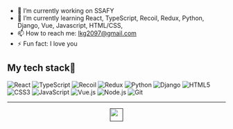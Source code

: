 
- 🔭 I’m currently working on SSAFY
- 🌱 I’m currently learning React, TypeScript, Recoil, Redux, Python, Django, Vue, Javascript, HTML/CSS,
- 📫 How to reach me: lkg2097@gmail.com
- ⚡ Fun fact: I love you

<h2> My tech stack👋 </h2>

![React](https://img.shields.io/badge/-React-61DAFB?style=for-the-badge&logo=react&logoColor=black)
![TypeScript](https://img.shields.io/badge/-TypeScript-3178C6?style=for-the-badge&logo=typescript&logoColor=white)
![Recoil](https://img.shields.io/badge/-Recoil-764ABC?style=for-the-badge&logo=recoil&logoColor=white)
![Redux](https://img.shields.io/badge/-Redux-764ABC?style=for-the-badge&logo=redux&logoColor=white)
![Python](https://img.shields.io/badge/-Python-3776AB?style=for-the-badge&logo=python&logoColor=white)
![Django](https://img.shields.io/badge/-Django-092E20?style=for-the-badge&logo=django&logoColor=white)
![HTML5](https://img.shields.io/badge/-HTML5-E34F26?style=for-the-badge&logo=html5&logoColor=white)
![CSS3](https://img.shields.io/badge/-CSS3-1572B6?style=for-the-badge&logo=css3&logoColor=white)
![JavaScript](https://img.shields.io/badge/-JavaScript-F7DF1E?style=for-the-badge&logo=javascript&logoColor=black)
![Vue.js](https://img.shields.io/badge/-Vue.js-4FC08D?style=for-the-badge&logo=vue.js&logoColor=white)
![Node.js](https://img.shields.io/badge/-Node.js-339933?style=for-the-badge&logo=node.js&logoColor=white)
![Git](https://img.shields.io/badge/-Git-F05032?style=for-the-badge&logo=git&logoColor=white)



---
<p align="center">
  <a href="" title="GoldGyu Github">
    <img src="https://img.shields.io/github/followers/Gold-Gyu?style=social" alt-text="GoldGyu Github" height="30"/>
  </a>     
</p>
